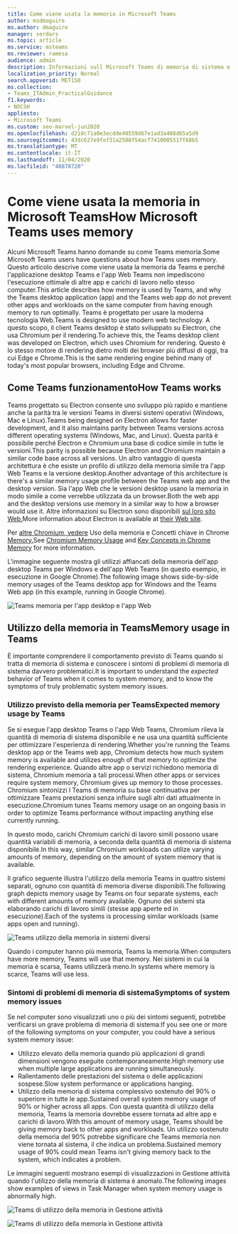 ```yaml
---
title: Come viene usata la memoria in Microsoft Teams
author: msdmaguire
ms.author: dmaguire
manager: serdars
ms.topic: article
ms.service: msteams
ms.reviewer: ramesa
audience: admin
description: Informazioni sull Microsoft Teams di memoria di sistema e sul motivo per cui l'utilizzo della memoria è lo stesso tra l'applicazione desktop e l'applicazione Web.
localization_priority: Normal
search.appverid: MET150
ms.collection:
- Teams_ITAdmin_PracticalGuidance
f1.keywords:
- NOCSH
appliesto:
- Microsoft Teams
ms.custom: seo-marvel-jun2020
ms.openlocfilehash: d218c71a0e3ecdde40559d67e1ad3a408d65a5d9
ms.sourcegitcommit: 43dc627e9fef31a2508f54acf741000551ff68b5
ms.translationtype: MT
ms.contentlocale: it-IT
ms.lasthandoff: 11/04/2020
ms.locfileid: "48878720"
---
```

# <a name="how-microsoft-teams-uses-memory"></a><span data-ttu-id="8ce70-103">Come viene usata la memoria in Microsoft Teams</span><span class="sxs-lookup"><span data-stu-id="8ce70-103">How Microsoft Teams uses memory</span></span>

<span data-ttu-id="8ce70-104">Alcuni Microsoft Teams hanno domande su come Teams memoria.</span><span class="sxs-lookup"><span data-stu-id="8ce70-104">Some Microsoft Teams users have questions about how Teams uses memory.</span></span> <span data-ttu-id="8ce70-105">Questo articolo descrive come viene usata la memoria da Teams e perché l'applicazione desktop Teams e l'app Web Teams non impediscono l'esecuzione ottimale di altre app e carichi di lavoro nello stesso computer.</span><span class="sxs-lookup"><span data-stu-id="8ce70-105">This article describes how memory is used by Teams, and why the Teams desktop application (app) and the Teams web app do not prevent other apps and workloads on the same computer from having enough memory to run optimally.</span></span> <span data-ttu-id="8ce70-106">Teams è progettato per usare la moderna tecnologia Web.</span><span class="sxs-lookup"><span data-stu-id="8ce70-106">Teams is designed to use modern web technology.</span></span> <span data-ttu-id="8ce70-107">A questo scopo, il client Teams desktop è stato sviluppato su Electron, che usa Chromium per il rendering.</span><span class="sxs-lookup"><span data-stu-id="8ce70-107">To achieve this, the Teams desktop client was developed on Electron, which uses Chromium for rendering.</span></span> <span data-ttu-id="8ce70-108">Questo è lo stesso motore di rendering dietro molti dei browser più diffusi di oggi, tra cui Edge e Chrome.</span><span class="sxs-lookup"><span data-stu-id="8ce70-108">This is the same rendering engine behind many of today's most popular browsers, including Edge and Chrome.</span></span>

## <a name="how-teams-works"></a><span data-ttu-id="8ce70-109">Come Teams funzionamento</span><span class="sxs-lookup"><span data-stu-id="8ce70-109">How Teams works</span></span>

<span data-ttu-id="8ce70-110">Teams progettato su Electron consente uno sviluppo più rapido e mantiene anche la parità tra le versioni Teams in diversi sistemi operativi (Windows, Mac e Linux).</span><span class="sxs-lookup"><span data-stu-id="8ce70-110">Teams being designed on Electron allows for faster development, and it also maintains parity between Teams versions across different operating systems (Windows, Mac, and Linux).</span></span> <span data-ttu-id="8ce70-111">Questa parità è possibile perché Electron e Chromium una base di codice simile in tutte le versioni.</span><span class="sxs-lookup"><span data-stu-id="8ce70-111">This parity is possible because Electron and Chromium maintain a similar code base across all versions.</span></span> <span data-ttu-id="8ce70-112">Un altro vantaggio di questa architettura è che esiste un profilo di utilizzo della memoria simile tra l'app Web Teams e la versione desktop.</span><span class="sxs-lookup"><span data-stu-id="8ce70-112">Another advantage of this architecture is there's a similar memory usage profile between the Teams web app and the desktop version.</span></span> <span data-ttu-id="8ce70-113">Sia l'app Web che le versioni desktop usano la memoria in modo simile a come verrebbe utilizzata da un browser.</span><span class="sxs-lookup"><span data-stu-id="8ce70-113">Both the web app and the desktop versions use memory in a similar way to how a browser would use it.</span></span> <span data-ttu-id="8ce70-114">Altre informazioni su Electron sono disponibili [sul loro sito Web.](https://electronjs.org/)</span><span class="sxs-lookup"><span data-stu-id="8ce70-114">More information about Electron is available at [their Web site](https://electronjs.org/).</span></span>

<span data-ttu-id="8ce70-115">Per [altre Chromium, vedere](https://www.chromium.org/developers/memory-usage-backgrounder) Uso della memoria e Concetti chiave in Chrome [Memory.](https://chromium.googlesource.com/chromium/src.git/+/master/docs/memory/key_concepts.md)</span><span class="sxs-lookup"><span data-stu-id="8ce70-115">See [Chromium Memory Usage](https://www.chromium.org/developers/memory-usage-backgrounder) and [Key Concepts in Chrome Memory](https://chromium.googlesource.com/chromium/src.git/+/master/docs/memory/key_concepts.md) for more information.</span></span>

<span data-ttu-id="8ce70-116">L'immagine seguente mostra gli utilizzi affiancati della memoria dell'app desktop Teams per Windows e dell'app Web Teams (in questo esempio, in esecuzione in Google Chrome).</span><span class="sxs-lookup"><span data-stu-id="8ce70-116">The following image shows side-by-side memory usages of the Teams desktop app for Windows and the Teams Web app (in this example, running in Google Chrome).</span></span>

![Teams memoria per l'app desktop e l'app Web](media/teams-memory-clientweb.png)

## <a name="memory-usage-in-teams"></a><span data-ttu-id="8ce70-118">Utilizzo della memoria in Teams</span><span class="sxs-lookup"><span data-stu-id="8ce70-118">Memory usage in Teams</span></span>

<span data-ttu-id="8ce70-119">È importante comprendere  il comportamento previsto di Teams quando si tratta di memoria di sistema e conoscere i sintomi di problemi di memoria di sistema davvero problematici.</span><span class="sxs-lookup"><span data-stu-id="8ce70-119">It is important to understand the *expected* behavior of Teams when it comes to system memory, and to know the symptoms of truly problematic system memory issues.</span></span>

### <a name="expected-memory-usage-by-teams"></a><span data-ttu-id="8ce70-120">Utilizzo previsto della memoria per Teams</span><span class="sxs-lookup"><span data-stu-id="8ce70-120">Expected memory usage by Teams</span></span>

<span data-ttu-id="8ce70-121">Se si esegue l'app desktop Teams o l'app Web Teams, Chromium rileva la quantità di memoria di sistema disponibile e ne usa una quantità sufficiente per ottimizzare l'esperienza di rendering.</span><span class="sxs-lookup"><span data-stu-id="8ce70-121">Whether you're running the Teams desktop app or the Teams web app, Chromium detects how much system memory is available and utilizes enough of that memory to optimize the rendering experience.</span></span> <span data-ttu-id="8ce70-122">Quando altre app o servizi richiedono memoria di sistema, Chromium memoria a tali processi.</span><span class="sxs-lookup"><span data-stu-id="8ce70-122">When other apps or services require system memory, Chromium gives up memory to those processes.</span></span> <span data-ttu-id="8ce70-123">Chromium sintonizzi l Teams di memoria su base continuativa per ottimizzare Teams prestazioni senza influire sugli altri dati attualmente in esecuzione.</span><span class="sxs-lookup"><span data-stu-id="8ce70-123">Chromium tunes Teams memory usage on an ongoing basis in order to optimize Teams performance without impacting anything else currently running.</span></span>

<span data-ttu-id="8ce70-124">In questo modo, carichi Chromium carichi di lavoro simili possono usare quantità variabili di memoria, a seconda della quantità di memoria di sistema disponibile.</span><span class="sxs-lookup"><span data-stu-id="8ce70-124">In this way, similar Chromium workloads can utilize varying amounts of memory, depending on the amount of system memory that is available.</span></span>

<span data-ttu-id="8ce70-125">Il grafico seguente illustra l'utilizzo della memoria Teams in quattro sistemi separati, ognuno con quantità di memoria diverse disponibili.</span><span class="sxs-lookup"><span data-stu-id="8ce70-125">The following graph depicts memory usage by Teams on four separate systems, each with different amounts of memory available.</span></span> <span data-ttu-id="8ce70-126">Ognuno dei sistemi sta elaborando carichi di lavoro simili (stesse app aperte ed in esecuzione).</span><span class="sxs-lookup"><span data-stu-id="8ce70-126">Each of the systems is processing similar workloads (same apps open and running).</span></span>

![Teams utilizzo della memoria in sistemi diversi](media/teams-memory-usage.png)

<span data-ttu-id="8ce70-128">Quando i computer hanno più memoria, Teams la memoria.</span><span class="sxs-lookup"><span data-stu-id="8ce70-128">When computers have more memory, Teams will use that memory.</span></span> <span data-ttu-id="8ce70-129">Nei sistemi in cui la memoria è scarsa, Teams utilizzerà meno.</span><span class="sxs-lookup"><span data-stu-id="8ce70-129">In systems where memory is scarce, Teams will use less.</span></span>

### <a name="symptoms-of-system-memory-issues"></a><span data-ttu-id="8ce70-130">Sintomi di problemi di memoria di sistema</span><span class="sxs-lookup"><span data-stu-id="8ce70-130">Symptoms of system memory issues</span></span>

<span data-ttu-id="8ce70-131">Se nel computer sono visualizzati uno o più dei sintomi seguenti, potrebbe verificarsi un grave problema di memoria di sistema:</span><span class="sxs-lookup"><span data-stu-id="8ce70-131">If you see one or more of the following symptoms on your computer, you could have a serious system memory issue:</span></span>

- <span data-ttu-id="8ce70-132">Utilizzo elevato della memoria quando più applicazioni di grandi dimensioni vengono eseguite contemporaneamente.</span><span class="sxs-lookup"><span data-stu-id="8ce70-132">High memory use when multiple large applications are running simultaneously.</span></span>
- <span data-ttu-id="8ce70-133">Rallentamento delle prestazioni del sistema o delle applicazioni sospese.</span><span class="sxs-lookup"><span data-stu-id="8ce70-133">Slow system performance or applications hanging.</span></span>
- <span data-ttu-id="8ce70-134">Utilizzo della memoria di sistema complessivo sostenuto del 90% o superiore in tutte le app.</span><span class="sxs-lookup"><span data-stu-id="8ce70-134">Sustained overall system memory usage of 90% or higher across all apps.</span></span> <span data-ttu-id="8ce70-135">Con questa quantità di utilizzo della memoria, Teams la memoria dovrebbe essere tornata ad altre app e carichi di lavoro.</span><span class="sxs-lookup"><span data-stu-id="8ce70-135">With this amount of memory usage, Teams should be giving memory back to other apps and workloads.</span></span> <span data-ttu-id="8ce70-136">Un utilizzo sostenuto della memoria del 90% potrebbe significare che Teams memoria non viene tornata al sistema, il che indica un problema.</span><span class="sxs-lookup"><span data-stu-id="8ce70-136">Sustained memory usage of 90% could mean Teams isn't giving memory back to the system, which indicates a problem.</span></span>

<span data-ttu-id="8ce70-137">Le immagini seguenti mostrano esempi di visualizzazioni in Gestione attività quando l'utilizzo della memoria di sistema è anomalo.</span><span class="sxs-lookup"><span data-stu-id="8ce70-137">The following images show examples of views in Task Manager when system memory usage is abnormally high.</span></span>

![Teams di utilizzo della memoria in Gestione attività](media/teams-memory-high-mem-process-list.png)

![Teams di utilizzo della memoria in Gestione attività](media/teams-memory-high-mem-process-list2.png)
